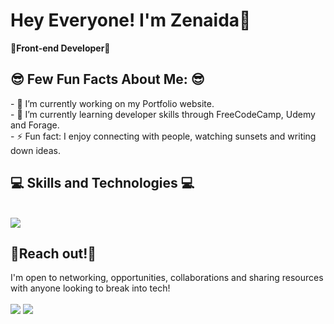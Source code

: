 <p align="center"><h1> Hey Everyone! I'm Zenaida👋</h1>
<b>🌺Front-end Developer🌺 </b>

<h2>😎  Few Fun Facts About Me: 😎  </h2>
- 🔭 I’m currently working on my Portfolio website.</br>
- 🌱 I’m currently learning developer skills through FreeCodeCamp, Udemy and Forage.</br>
- ⚡ Fun fact: I enjoy connecting with people, watching sunsets and writing down ideas.</br>

<h2 > 💻 Skills and Technologies 💻 </h2><br />
  <a href="https://skillicons.dev">
    <img src="https://skillicons.dev/icons?i=css,git,html,js,react,vscode&theme=dark&perline=10" />
  </a>
<br />

## 🍴Reach out!🍴<br />
I'm open to networking, opportunities, collaborations and sharing resources with anyone looking to break into tech!<br />
<br />
<a href="mailto: zadamenwu@gmail.com"><img src="https://img.shields.io/badge/Gmail-D14836?style=for-the-badge&logo=gmail&logoColor=white"></a>
<a href="https://www.linkedin.com/in/zenaida-adame"><img src="https://img.shields.io/badge/LinkedIn-0077B5?style=for-the-badge&logo=linkedin&logoColor=white"></a>
</p>

